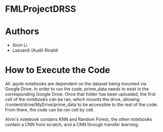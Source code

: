 # FMLProjectDRSS

# Authors

- Alvin Li
- Lazuardi (Audi) Rinaldi

# How to Execute the Code

All .ipynb notebooks are dependent on the dataset being mounted via Google Drive. In order to run the code, prime_data needs to exist in the corresponding Google Drive. Once that folder has been uploaded, the first cell of the notebooks can be ran, which mounts the drive, allowing /content/drive/MyDrive/prime_data to be accessible to the rest of the code. From there, the code can be ran cell by cell.

Alvin's notebook contains KNN and Random Forest, the other notebooks contain a CNN from scratch, and a CNN through transfer learning.

